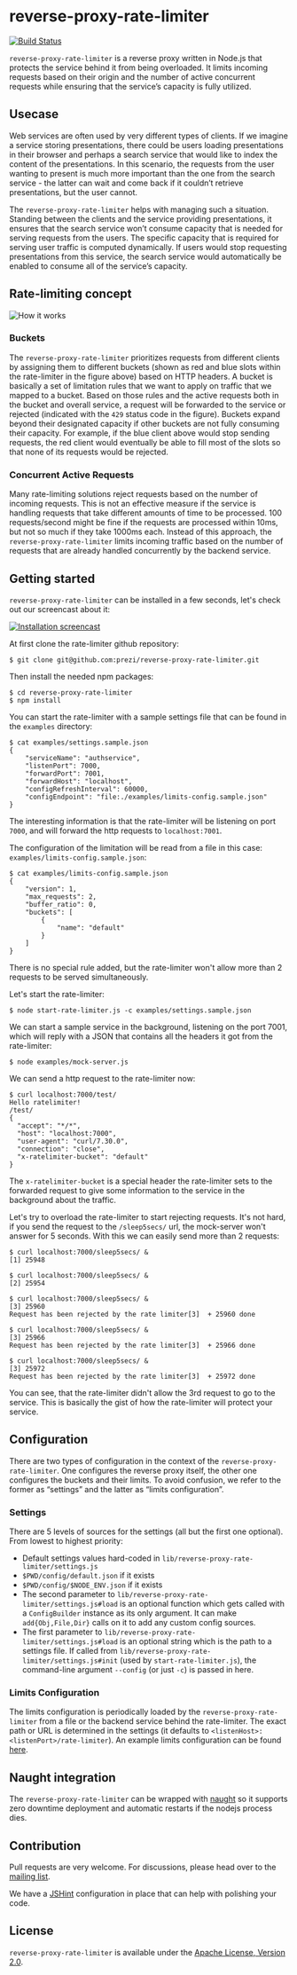 # reverse-proxy-rate-limiter

[![Build Status](https://magnum.travis-ci.com/prezi/reverse-proxy-rate-limiter.svg?token=C6T3YoEYndcatuyXax7y&branch=master)](https://magnum.travis-ci.com/prezi/reverse-proxy-rate-limiter)

`reverse-proxy-rate-limiter` is a reverse proxy written in Node.js that protects the service behind it from being overloaded. It limits incoming requests based on their origin and the number of active concurrent requests while ensuring that the service’s capacity is fully utilized.

## Usecase
Web services are often used by very different types of clients. If we imagine a service storing presentations, there could be users loading presentations in their browser and perhaps a search service that would like to index the content of the presentations. In this scenario, the requests from the user wanting to present is much more important than the one from the search service - the latter can wait and come back if it couldn’t retrieve presentations, but the user cannot.

The `reverse-proxy-rate-limiter` helps with managing such a situation. Standing between the clients and the service providing presentations, it ensures that the search service won’t consume capacity that is needed for serving requests from the users. The specific capacity that is required for serving user traffic is computed dynamically. If users would stop requesting presentations from this service, the search service would automatically be enabled to consume all of the service’s capacity.

## Rate-limiting concept

![How it works](https://github.com/prezi/reverse-proxy-rate-limiter/blob/master/examples/how-it-works.png?raw=true)

### Buckets
The `reverse-proxy-rate-limiter` prioritizes requests from different clients by assigning them to different buckets (shown as red and blue slots within the rate-limiter in the figure above) based on HTTP headers. A bucket is basically a set of limitation rules that we want to apply on traffic that we mapped to a bucket. Based on those rules and the active requests both in the bucket and overall service, a request will be forwarded to the service or rejected (indicated with the `429` status code in the figure). Buckets expand beyond their designated capacity if other buckets are not fully consuming their capacity. For example, if the blue client above would stop sending requests, the red client would eventually be able to fill most of the slots so that none of its requests would be rejected.

### Concurrent Active Requests
Many rate-limiting solutions reject requests based on the number of incoming requests. This is not an effective measure if the service is handling requests that take different amounts of time to be processed. 100 requests/second might be fine if the requests are processed within 10ms, but not so much if they take 1000ms each.
Instead of this approach, the `reverse-proxy-rate-limiter` limits incoming traffic based on the number of requests that are already handled concurrently by the backend service.

## Getting started
`reverse-proxy-rate-limiter` can be installed in a few seconds, let's check out our screencast about it:

[![Installation screencast](https://github.com/prezi/reverse-proxy-rate-limiter/blob/master/examples/screencast.png?raw=true)](https://asciinema.org/a/17616)

At first clone the rate-limiter github repository:
```shell
$ git clone git@github.com:prezi/reverse-proxy-rate-limiter.git
```

Then install the needed npm packages:
```shell
$ cd reverse-proxy-rate-limiter
$ npm install
```

You can start the rate-limiter with a sample settings file that can be found in the `examples` directory:
```shell
$ cat examples/settings.sample.json
{
    "serviceName": "authservice",
    "listenPort": 7000,
    "forwardPort": 7001,
    "forwardHost": "localhost",
    "configRefreshInterval": 60000,
    "configEndpoint": "file:./examples/limits-config.sample.json"
}
```

The interesting information is that the rate-limiter will be listening on port ``7000``, and will forward the http requests to ``localhost:7001``.

The configuration of the limitation will be read from a file in this case: ``examples/limits-config.sample.json``:
```shell
$ cat examples/limits-config.sample.json
{
    "version": 1,
    "max_requests": 2,
    "buffer_ratio": 0,
    "buckets": [
        {
            "name": "default"
        }
    ]
}
```

There is no special rule added, but the rate-limiter won't allow more than 2 requests to be served simultaneously.

Let's start the rate-limiter:
```shell
$ node start-rate-limiter.js -c examples/settings.sample.json
```

We can start a sample service in the background, listening on the port 7001, which will reply with a JSON that contains all the headers it got from the rate-limiter:
```shell
$ node examples/mock-server.js
```

We can send a http request to the rate-limiter now:
```shell
$ curl localhost:7000/test/
Hello ratelimiter!
/test/
{
  "accept": "*/*",
  "host": "localhost:7000",
  "user-agent": "curl/7.30.0",
  "connection": "close",
  "x-ratelimiter-bucket": "default"
}
```

The ``x-ratelimiter-bucket`` is a special header the rate-limiter sets to the forwarded request to give some information to the service in the background about the traffic.

Let's try to overload the rate-limiter to start rejecting requests. It's not hard, if you send the request to the ``/sleep5secs/`` url, the mock-server won't answer for 5 seconds. With this we can easily send more than 2 requests:
```shell
$ curl localhost:7000/sleep5secs/ &
[1] 25948

$ curl localhost:7000/sleep5secs/ &
[2] 25954

$ curl localhost:7000/sleep5secs/ &
[3] 25960
Request has been rejected by the rate limiter[3]  + 25960 done

$ curl localhost:7000/sleep5secs/ &
[3] 25966
Request has been rejected by the rate limiter[3]  + 25966 done

$ curl localhost:7000/sleep5secs/ &
[3] 25972
Request has been rejected by the rate limiter[3]  + 25972 done
```

You can see, that the rate-limiter didn't allow the 3rd request to go to the service. This is basically the gist of how the rate-limiter will protect your service.

## Configuration
There are two types of configuration in the context of the `reverse-proxy-rate-limiter`. One configures the reverse proxy itself, the other one configures the buckets and their limits. To avoid confusion, we refer to the former as “settings” and the latter as “limits configuration”.

### Settings
There are 5 levels of sources for the settings (all but the first one optional). From lowest to highest priority:

 * Default settings values hard-coded in `lib/reverse-proxy-rate-limiter/settings.js`
 * `$PWD/config/default.json` if it exists
 * `$PWD/config/$NODE_ENV.json` if it exists
 * The second parameter to `lib/reverse-proxy-rate-limiter/settings.js#load` is an optional function which gets called with
   a `ConfigBuilder` instance as its only argument. It can make `add{Obj,File,Dir}` calls on it to add
   any custom config sources.
 * The first parameter to `lib/reverse-proxy-rate-limiter/settings.js#load` is an optional string which is the path to
   a settings file. If called from `lib/reverse-proxy-rate-limiter/settings.js#init` (used by `start-rate-limiter.js`), the
   command-line argument `--config` (or just `-c`) is passed in here.

### Limits Configuration
The limits configuration is periodically loaded by the `reverse-proxy-rate-limiter` from a file or the backend service behind the rate-limiter. The exact path or URL is determined in the settings (it defaults to `<listenHost>:<listenPort>/rate-limiter`). An example limits configuration can be found [here](https://github.com/prezi/reverse-proxy-rate-limiter/blob/master/test/fixtures/example_configuration.json).

## Naught integration
The `reverse-proxy-rate-limiter` can be wrapped with [naught](https://github.com/andrewrk/naught) so it supports zero downtime deployment and automatic restarts if the nodejs process dies.

## Contribution
Pull requests are very welcome. For discussions, please head over to the [mailing list](https://groups.google.com/forum/#!forum/reverse-proxy-rate-limiter-dev).

We have a [JSHint](https://packagecontrol.io/packages/JSHint) configuration in place that can help with polishing your code.

## License
`reverse-proxy-rate-limiter` is available under the [Apache License, Version 2.0](https://github.com/prezi/reverse-proxy-rate-limiter/blob/master/LICENSE).
